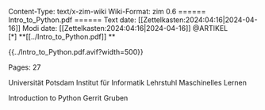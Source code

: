 Content-Type: text/x-zim-wiki
Wiki-Format: zim 0.6
====== Intro_to_Python.pdf ======
Text date: [[Zettelkasten:2024:04:16|2024-04-16]] Modi date: [[Zettelkasten:2024:04:16|2024-04-16]]
@ARTIKEL  
[*] **[[../Intro_to_Python.pdf]] **



{{../Intro_to_Python.pdf.avif?width=500}}

Pages:           27


Universität Potsdam
Institut für Informatik
Lehrstuhl Maschinelles Lernen

Introduction to Python
Gerrit Gruben

